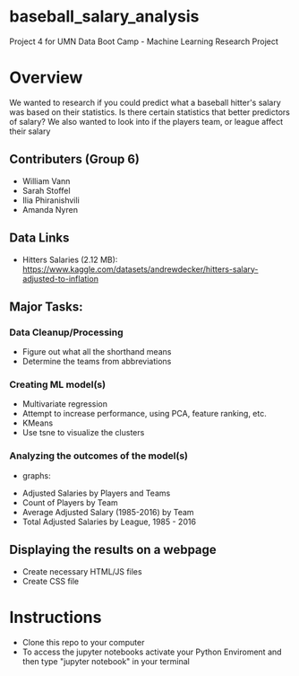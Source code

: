 # baseball_salary_analysis
Project 4 for UMN Data Boot Camp - Machine Learning Research Project

# Overview

We wanted to research if you could predict what a baseball hitter's salary was based on their statistics. Is there certain statistics that better predictors of salary? We also wanted to look into if the players team, or league affect their salary


## Contributers (Group 6)
* William Vann
* Sarah Stoffel
* Ilia Phiranishvili
* Amanda Nyren

## Data Links
* Hitters Salaries (2.12 MB): https://www.kaggle.com/datasets/andrewdecker/hitters-salary-adjusted-to-inflation


## Major Tasks:
### Data Cleanup/Processing
* Figure out what all the shorthand means
* Determine the teams from abbreviations

### Creating ML model(s)
* Multivariate regression
* Attempt to increase performance, using PCA, feature ranking, etc.
* KMeans
* Use tsne to visualize the clusters


### Analyzing the outcomes of the model(s)
* graphs:
 - Adjusted Salaries by Players and Teams
 - Count of Players by Team
 - Average Adjusted Salary (1985-2016) by Team
 - Total Adjusted Salaries by League, 1985 - 2016


## Displaying the results on a webpage
* Create necessary HTML/JS files
* Create CSS file

# Instructions
* Clone this repo to your computer 
* To access the jupyter notebooks activate your Python Enviroment and then type "jupyter notebook" in your terminal
